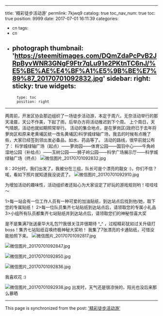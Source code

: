 
---
title: '精彩徒步活动游'
permlink: 7kjwq9
catalog: true
toc_nav_num: true
toc: true
position: 9999
date: 2017-07-01 16:11:39
categories:
- cn
tags:
- cn
- photograph
thumbnail: 'https://steemitimages.com/DQmZdaPcPvB2JRpByvWNR3GNgF9Ftr7qLu91e2PKtnTC6nJ/%E5%BE%AE%E4%BF%A1%E5%9B%BE%E7%89%87_20170701092832.jpg'
sidebar:
    right:
        sticky: true
widgets:
    -
        type: toc
        position: right
---


两周前，开发区协会那边组织了一场徒步活动游，本定于周六，无奈活动举行的那天凌晨，天公不作美，下起了雨，后举办方将活动推迟到下个周。
  上个周日，天气晴朗，活动也就如期照常举行。
  活动的集合地点，是在萝岗区(政府已于去年将萝岗区和原来老黄埔区统一改名黄埔区)科学城绿轴广场，我去的时候有点晚了些，大家已经签到领出发必备品，如水、药品等了。
  活动的路线，很早前就公布了：
  科学城绿轴广场（起点）——萝岗园——体育公园——国羽中心——牛角岭湿地公园（补给点）——玉树公园——狮子岭公园——科学广场展示厅——科学城绿轴广场（终点）
![微信图片_20170701092832.jpg](https://steemitimages.com/DQmZdaPcPvB2JRpByvWNR3GNgF9Ftr7qLu91e2PKtnTC6nJ/%E5%BE%AE%E4%BF%A1%E5%9B%BE%E7%89%87_20170701092832.jpg)


  8：20分时，我们出发了。我被分在三组，队长可是个漂亮的靓女 :)，你们不信？喏，看如下照片就知道我没说谎了。
 ![微信图片_20170701092910.jpg](https://steemitimages.com/DQmX2Naf2YSuptbz2x3k9GUeZGMJa9RwG6Rb5QLMiuaei51/%E5%BE%AE%E4%BF%A1%E5%9B%BE%E7%89%87_20170701092910.jpg)

  为增加活动的趣味性，活动组织者还贴心为大家设定了好玩的游戏规则哟！哇哇哇～

  1>每一站会有一位工作人员有一种可爱的加油贴纸，到达站点后找到他/她，取下您的专属贴纸！
  2>每一位队员集齐七站贴纸到达站点后，请领取您的专属小礼品
  3>小组所有队员都集齐七站贴纸并到达站点后，请领取您们的神秘惊喜大奖

   是不是集满7张送豪华大礼包??我很关注并很期待 ^_^ ，过程精彩犹如过关升级打boss！集齐七站贴纸召唤终极神秘大奖哟！
  我集了7张漂亮的卡通贴纸，可惜没能拍照下来。
![微信图片_20170701092817.jpg](https://steemitimages.com/DQmSE1mDPH2SiUi1F2xtPoMZg6oBeF45s9q1bna1t8k1APx/%E5%BE%AE%E4%BF%A1%E5%9B%BE%E7%89%87_20170701092817.jpg)
 
![微信图片_20170701092847.jpg](https://steemitimages.com/DQmWaopyjhqXTbSFrSyU7w3puwAFam17KfPvTBrG8kkXa9d/%E5%BE%AE%E4%BF%A1%E5%9B%BE%E7%89%87_20170701092847.jpg)

![微信图片_20170701092850.jpg](https://steemitimages.com/DQmWRTCEM3mSbwuH4ntydE12hMpQR7achKuMze3QYEPLfUk/%E5%BE%AE%E4%BF%A1%E5%9B%BE%E7%89%87_20170701092850.jpg)

![微信图片_20170701092836.jpg](https://steemitimages.com/DQmVFkKzPzMFGHSzzuwDmsoF52CV3fyp2fJQ5HiQGJrZr5V/%E5%BE%AE%E4%BF%A1%E5%9B%BE%E7%89%87_20170701092836.jpg)

我喜欢花 :)

![微信图片_20170701092938.jpg](https://steemitimages.com/DQmT3RrFaAnDkJpfC3cnp26rbqL475Er2fSG1gvkM5Q3XH4/%E5%BE%AE%E4%BF%A1%E5%9B%BE%E7%89%87_20170701092938.jpg)
出发时，天气还是很凉快的，阳光也没后来那么暴晒

- - -

This page is synchronized from the post: ['精彩徒步活动游'](https://steemit.com/@rivalhw/7kjwq9)
